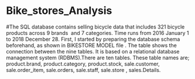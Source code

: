 # Bike_stores_Analysis
#The SQL database contains selling bicycle data that includes 321 bicycle products across 9 brands  and 7 categories. 
Time runs from 2016 January 1 to 2018 December 28. 
First, I started by preparing  the database schema beforehand, as shown in BIKESTORE MODEL file . The table shows the connection between the nine tables. It is based on a relational database management system (RDBMS).There are ten tables. These table names are; product.brand, product.category, product.stock, sale.customer, sale.order_item, sale.orders, sale.staff, sale.store , sales.Details.
